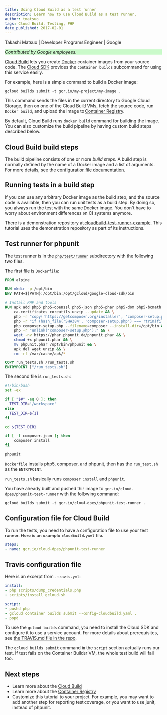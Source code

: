 ```yaml
---
title: Using Cloud Build as a test runner
description: Learn how to use Cloud Build as a test runner.
author: tmatsuo
tags: Cloud Build, Testing, PHP
date_published: 2017-02-01
---
```


Takashi Matsuo | Developer Programs Engineer | Google

<p style="background-color:#CAFACA;"><i>Contributed by Google employees.</i></p>

[Cloud Build][builder] lets you create [Docker][docker]
container images from your source code. The [Cloud SDK][cloudsdk] provides the
`container builds` subcommand for using this service easily.

[builder]: https://cloud.google.com/cloud-build
[docker]: https://www.docker.com/
[cloudsdk]: https://cloud.google.com/sdk/

For example, here is a simple command to build a Docker image:

    gcloud builds submit -t gcr.io/my-project/my-image .

This command sends the files in the current directory to Google Cloud
Storage, then on one of the Cloud Build VMs, fetch the source code, run
`Docker build`, and upload the image to [Container Registry][registry].

[registry]: https://cloud.google.com/container-registry/

By default, Cloud Build runs `docker build` command for building the
image. You can also customize the build pipeline by having custom build steps
described below.

## Cloud Build build steps

The build pipeline consists of one or more *build steps*.
A build step is normally defined by the name of a Docker image and a list of
arguments. For more details, see the [configuration file documentation][config].

[config]: https://cloud.google.com/cloud-build/docs/config

## Running tests in a build step

If you can use any arbitrary Docker image as the build step, and the source code
is available, then you can run unit tests as a build step. By doing so, you always
run the test with the same Docker image. You don't have to worry about environment
differences on CI systems anymore.

There is a demonstration repository at [cloudbuild-test-runner-example][repo]. This
tutorial uses the demonstration repository as part of its instructions.

[repo]: https://github.com/GoogleCloudPlatform/cloudbuild-test-runner-example

## Test runner for phpunit

The test runner is in the [`php/test/runner`][testrunner] subdirectory with the
following two files.

[testrunner]: https://github.com/GoogleCloudPlatform/cloudbuild-test-runner-example/tree/master/php/test/runner

The first file is `Dockerfile`:

```Dockerfile
FROM alpine

RUN mkdir -p /opt/bin
ENV PATH=${PATH}:/opt/bin:/opt/gcloud/google-cloud-sdk/bin

# Install PHP and tools
RUN apk add php5 php5-openssl php5-json php5-phar php5-dom php5-bcmath wget \
    ca-certificates coreutils unzip --update && \
    php -r "copy('https://getcomposer.org/installer', 'composer-setup.php');" && \
    php -r "if (hash_file('SHA384', 'composer-setup.php') === rtrim(file_get_contents('https://composer.github.io/installer.sig'))) { echo 'Installer verified'; } else { echo 'Installer corrupt'; unlink('composer-setup.php'); } echo PHP_EOL;" && \
    php composer-setup.php --filename=composer --install-dir=/opt/bin && \
    php -r "unlink('composer-setup.php');" && \
    wget -nv https://phar.phpunit.de/phpunit.phar && \
    chmod +x phpunit.phar && \
    mv phpunit.phar /opt/bin/phpunit && \
    apk del wget unzip && \
    rm -rf /var/cache/apk/*

COPY run_tests.sh /run_tests.sh
ENTRYPOINT ["/run_tests.sh"]
```

The second file is `run_tests.sh`:

```bash
#!/bin/bash
set -ex

if [ "$#" -eq 0 ]; then
  TEST_DIR='/workspace'
else
  TEST_DIR=${1}
fi

cd ${TEST_DIR}

if [ -f composer.json ]; then
    composer install
fi

phpunit
```

`Dockerfile` installs php5, composer, and phpunit, then has the `run_test.sh`
as the `ENTRYPOINT`.

`run_tests.sh` basically runs `composer install` and `phpunit`.

You have already built and pushed this image to
`gcr.io/cloud-dpes/phpunit-test-runner` with the following command:

```
gcloud builds submit -t gcr.io/cloud-dpes/phpunit-test-runner .
```

## Configuration file for Cloud Build

To run the tests, you need to have a configuration file to use your test
runner. Here is an example `cloudbuild.yaml` file.

```yaml
steps:
- name: gcr.io/cloud-dpes/phpunit-test-runner
```

## Travis configuration file

Here is an excerpt from `.travis.yml`:

```yaml
install:
- php scripts/dump_credentials.php
- scripts/install_gcloud.sh

script:
- pushd php
- gcloud container builds submit --config=cloudbuild.yaml .
- popd
```

To use the `gcloud builds` command, you need to install the Cloud
SDK and configure it to use a service account. For more details about
prerequisites, see [the TRAVIS.md file in the repo][travis].

[travis]: https://github.com/GoogleCloudPlatform/cloudbuild-test-runner-example/blob/master/TRAVIS.md

The `gcloud builds submit` command in the `script` section
actually runs our test. If test fails on the Container Builder VM, the whole
test build will fail too.

## Next steps

* Learn more about the [Cloud Build](https://cloud.google.com/cloud-build/docs/)
* Learn more about the [Container Registry](https://cloud.google.com/container-registry/docs/)
* Customize this tutorial to your project. For example, you may want to add
  another step for reporting test coverage, or you want to use junit, instead of
  phpunit.
